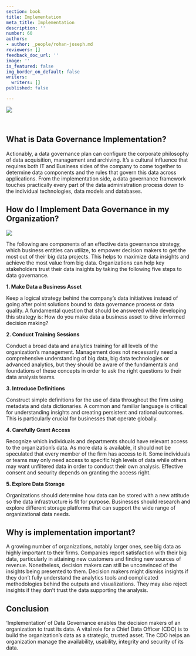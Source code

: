 ```yaml
---
section: book
title: Implementation
meta_title: Implementation
description: ''
number: 60
authors:
- author: _people/rohan-joseph.md
reviewers: []
feedback_doc_url: ''
image: ''
is_featured: false
img_border_on_default: false
writers:
  writers: []
published: false

---
```

![](https://assets.website-files.com/5c197923e5851742d9bc835d/5c9e4726a42c422f7c2107ea_five-pillars-5-1-300x125.png)

‍

## **What is Data Governance Implementation?**

Actionably, a data governance plan can configure the corporate philosophy of data acquisition, management and archiving. It’s a cultural influence that requires both IT and Business sides of the company to come together to determine data components and the rules that govern this data across applications. From the implementation side, a data governance framework touches practically every part of the data administration process down to the individual technologies, data models and databases.

## **How do I Implement Data Governance in my Organization?**

![](https://assets.website-files.com/5c197923e5851742d9bc835d/5c9e4726a95969325a7d5341_Screen-Shot-2018-06-22-at-10.50.08-AM-300x100.png)

The following are components of an effective data governance strategy, which business entities can utilize, to empower decision makers to get the most out of their big data projects. This helps to maximize data insights and achieve the most value from big data. Organizations can help key stakeholders trust their data insights by taking the following five steps to data governance.

**1. Make Data a Business Asset**

Keep a logical strategy behind the company’s data initiatives instead of going after point solutions bound to data governance process or data quality. A fundamental question that should be answered while developing this strategy is: How do you make data a business asset to drive informed decision making?

**2. Conduct Training Sessions**

Conduct a broad data and analytics training for all levels of the organization’s management. Management does not necessarily need a comprehensive understanding of big data, big data technologies or advanced analytics, but they should be aware of the fundamentals and foundations of these concepts in order to ask the right questions to their data analysis teams.

**3. Introduce Definitions**

Construct simple definitions for the use of data throughout the firm using metadata and data dictionaries. A common and familiar language is critical for understanding insights and creating persistent and rational outcomes. This is particularly crucial for businesses that operate globally.

**4. Carefully Grant Access**

Recognize which individuals and departments should have relevant access to the organization’s data. As more data is available, it should not be speculated that every member of the firm has access to it. Some individuals or teams may only need access to specific high levels of data while others may want unfiltered data in order to conduct their own analysis. Effective consent and security depends on granting the access right.

**5. Explore Data Storage**

Organizations should determine how data can be stored with a new attitude so the data infrastructure is fit for purpose. Businesses should research and explore different storage platforms that can support the wide range of organizational data needs.

## **Why is implementation important?**

A growing number of organizations, notably larger ones, see big data as highly important to their firms. Companies report satisfaction with their big data, particularly in attaining new customers and finding new sources of revenue. Nonetheless, decision makers can still be unconvinced of the insights being presented to them. Decision makers might dismiss insights if they don’t fully understand the analytics tools and complicated methodologies behind the outputs and visualizations. They may also reject insights if they don’t trust the data supporting the analysis.

## **Conclusion**

‘Implementation’ of Data Governance enables the decision makers of an organization to trust its data. A vital role for a Chief Data Officer (CDO) is to build the organization’s data as a strategic, trusted asset. The CDO helps an organization manage the availability, usability, integrity and security of its data.